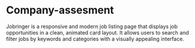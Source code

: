 # Company-assesment
Jobringer is a responsive and modern job listing page that displays job opportunities in a clean, animated card layout. It allows users to search and filter jobs by keywords and categories with a visually appealing interface.
